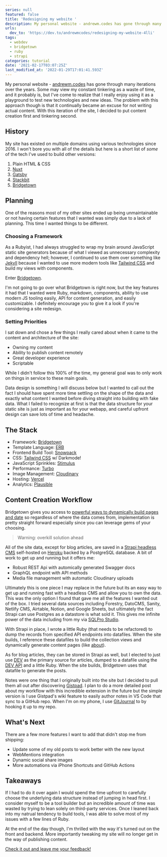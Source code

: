 ```yaml
---
series: null
featured: false
title: 'Redesigning my website '
description: My personal website - andrewm.codes has gone through many iterations over the years. Some may view my...
urls:
  dev_to: 'https://dev.to/andrewmcodes/redesigning-my-website-4lli'
tags:
  - webdev
  - bridgetown
  - ruby
  - strapi
categories: tutorial
date: '2021-02-17T03:07:25Z'
last_modified_at: '2022-01-29T17:01:41.593Z'
---
```


My personal website - [andrewm.codes](https://andrewm.codes/) has gone through many iterations over the years. Some may view my constant tinkering as a waste of time, and it probably is, but I've come to realize that I really enjoy using it as a playground to test new technologies and new ideas. The problem with this approach though is that it continually became an excuse for not writing actual content. With this iteration of the site, I decided to put content creation first and tinkering second.

## History

My site has existed on multiple domains using various technologies since 2016. I won't bore you with all of the details but here is a short list of _some_ of the tech I've used to build other versions:

1. Plain HTML & CSS
2. [Nuxt](https://nuxtjs.org/)
3. [Gatsby](https://www.gatsbyjs.com)
4. [Stackbit](https://www.stackbit.com)
5. [Bridgetown](https://www.bridgetownrb.com)

## Planning

One of the reasons most of my other sites ended up being unmaintainable or not having certain features that I wanted was simply due to a lack of planning. This time I wanted things to be different.

### Choosing a Framework

As a Rubyist, I had always struggled to wrap my brain around JavaScript static site generators because of what I viewed as unnecessary complexity and dependency hell; however, I continued to use them over something like [Jekyll](https://jekyllrb.com) because I wanted to use more modern tools like [Tailwind CSS](https://tailwindcss.com) and build my views with components.

Enter [Bridgetown](https://www.bridgetownrb.com).

I'm not going to go over what Bridgetown is right now, but the key features it had that I wanted were Ruby, markdown, components, ability to use modern JS tooling easily, API for content generation, and easily customizable. I definitely encourage you to give it a look if you're considering a site redesign.

### Setting Priorities

I sat down and chose a few things I really cared about when it came to the content and architecture of the site:

- Owning my content
- Ability to publish content remotely
- Great developer experience
- Scriptable

While I didn't follow this 100% of the time, my general goal was to only work on things in service to these main goals.

Data design is something I will discuss below but I wanted to call out the fact I should have spent more time settling on the shape of the data and exactly what content I wanted before diving straight into building with fake data. What I failed to recognize at first is that the data structure for your static site is just as important as for your webapp, and careful upfront design can save lots of time and headache.

## The Stack

- Framework: [Bridgetown](https://www.bridgetownrb.com)
- Template Language: [ERB](https://www.bridgetownrb.com/docs/erb-and-beyond)
- Frontend Build Tool: [Snowpack](https://www.snowpack.dev)
- CSS: [Tailwind CSS](https://tailwindcss.com) w/ Darkmode!
- JavaScript Sprinkles: [Stimulus](https://stimulus.hotwire.dev)
- Performance: [Turbo](https://turbo.hotwire.dev)
- Image Management: [Cloudinary](https://cloudinary.com/)
- Hosting: [Vercel](https://vercel.com)
- Analytics: [Plausible](https://plausible.io)

## Content Creation Workflow

Bridgetown gives you access to [powerful ways to dynamically build pages and date](https://www.bridgetownrb.com/docs/plugins#http-requests-and-the-document-builder) so regardless of where the data comes from, implementation is pretty straight forward especially since you can leverage gems of your choosing.

> Warning: overkill solution ahead

All of the site data, except for blog articles, are saved in a [Strapi headless CMS](https://strapi.io/) self-hosted on [Heroku](https://heroku.com) backed by a PostgreSQL database. A bit of work to get up and running but it offers me:

- Robust REST Api with automically generated Swagger docs
- GraphQL endpoint with API methods
- Media file management with automatic Cloudinary uploads

Ultimately this is one piece I may replace in the future but its an easy way to get up and running fast with a headless CMS and allow you to own the data. This was the only option I found that gave me all the features I wanted out of the box. I tried several data sources including Forestry, DatoCMS, Sanity, Netlify CMS, Airtable, Notion, and Google Sheets, but ultimately the fact Strapi can use Postgres as a datastore is what sold it. This gives me infinite power of the data including from my via [SQLPro Studio](https://www.sqlprostudio.com).

With Strapi in place, I wrote a little Ruby (that needs to be refactored) to dump the records from specified API endpoints into datafiles. When the site builds, I reference these datafiles to build the collection views and dynamically generate content pages (like [about](https://andrewm.codes/about/)).

As for blog articles, they can be stored in Strapi as well, but I elected to just use [DEV](https://dev.to/andrewmcodes) as the primary source for articles, dumped to a datafile using the [DEV API](https://docs.dev.to/api/) and a little Ruby. When the site builds, Bridgetown uses that datafile to generate the posts.

Notes were one thing that I originally built into the site but I decided to pull them all out after discovering [Gistpad](https://marketplace.visualstudio.com/items?itemName=vsls-contrib.gistfs). I plan to do a more detailed post about my workflow with this incredible extension in the future but the simple version is I use Gistpad's wiki feature to easily author notes in VS Code that sync to a GitHub repo. When I'm on my phone, I use [GitJournal](https://gitjournal.io/) to by hooking it up to my repo.

## What's Next

There are a few more features I want to add that didn't stop me from shipping:

- Update some of my old posts to work better with the new layout
- WebMentions integration
- Dynamic social share images
- More automations via iPhone Shortcuts and GitHub Actions

## Takeaways

If I had to do it over again I would spend the time upfront to carefully choose the underlying data structure instead of jumping in head first. I consider myself to be a tool builder but an incredible amount of time was wasted by trying to lean solely on third-party services. Once I leaned back into my natrual tendency to build tools, I was able to solve most of my issues with a few lines of Ruby.

At the end of the day though, I'm thrilled with the way it's turned out on the front and backend. More importantly tweaking my site will no longer get in the way of publishing content.

[Check it out and leave me your feedback!](https://andrewm.codes)
